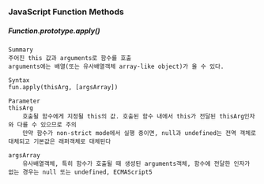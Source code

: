 ### JavaScript Function Methods

##### Function.prototype.apply()
```{.javascript}
Summary
주어진 this 값과 arguments로 함수를 호출
arguments에는 배열(또는 유사배열객체 array-like object)가 올 수 있다.

Syntax
fun.apply(thisArg, [argsArray])

Parameter
thisArg
	호출될 함수에게 지정될 this의 값. 호출된 함수 내에서 this가 전달된 thisArg인자와 다를 수 있으므로 주의
    만약 함수가 non-strict mode에서 실행 중이면, null과 undefined는 전역 객체로 대체되고 기본값은 래퍼객체로 대체된다

argsArray
	유사배열객체, 특히 함수가 호출될 때 생성된 arguments객체, 함수에 전달한 인자가 없는 경우는 null 또는 undefined, ECMAScript5 
```




